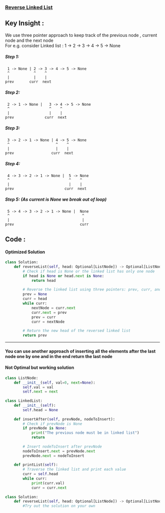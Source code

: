 ### [Reverse Linked List](https://leetcode.com/problems/reverse-linked-list/description/)

## Key Insight : 
We use three pointer approach to keep track of the previous node , current node and the next node<br> 
For e.g. consider Linked list : 1 -> 2 -> 3 -> 4 -> 5 -> None<br>

##### Step 1:
     1 -> None | 2 -> 3 -> 4 -> 5 -> None
     ^           ^    ^
     |           |    |
    prev       curr  next

##### Step 2:<br>
     2 -> 1 -> None |   3 -> 4 -> 5 -> None
     ^                  ^    ^
     |                  |    |
    prev              curr  next

##### Step 3:
     3 -> 2 -> 1 -> None | 4 -> 5 -> None
     ^                     ^    ^
     |                     |    |
    prev                 curr  next

##### Step 4:
     4 -> 3 -> 2 -> 1 -> None |  5 -> None
     ^                           ^    ^
     |                           |    |
    prev                       curr  next

##### Step 5: (As current is None we break out of loop)
     5 -> 4 -> 3 -> 2 -> 1 -> None |  None
     ^                                 ^   
     |                                 |   
    prev                              curr

## Code : 
#### Optimized Solution
```python
class Solution:
    def reverseList(self, head: Optional[ListNode]) -> Optional[ListNode]:
        # Check if head is None or the linked list has only one node
        if head is None or head.next is None:
            return head
        
        # Reverse the linked list using three pointers: prev, curr, and nextNode
        prev = None
        curr = head
        while curr:
            nextNode = curr.next
            curr.next = prev
            prev = curr
            curr = nextNode
        
        # Return the new head of the reversed linked list
        return prev

```
------------------------------------------------------------------------------------------------------------------------------------------
#### You can use another approach of inserting all the elements after the last node one by one and in the end return the last node

#### Not Optimal but working solution
```python
class ListNode:
    def __init__(self, val=0, next=None):
        self.val = val
        self.next = next
        
class LinkedList:
    def __init__(self):
        self.head = None
        
    def insertAfter(self, prevNode, nodeToInsert):
        # Check if prevNode is None
        if prevNode is None:
            print("The previous node must be in linked list")
            return
        
        # Insert nodeToInsert after prevNode
        nodeToInsert.next = prevNode.next
        prevNode.next = nodeToInsert
        
    def printList(self):
        # Traverse the linked list and print each value
        curr = self.head
        while curr:
            print(curr.val)
            curr = curr.next
        
class Solution:
    def reverseList(self, head: Optional[ListNode]) -> Optional[ListNode]:
        #Try out the solution on your own
```
